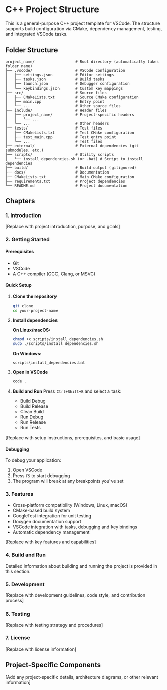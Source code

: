 # C++ Project Structure

This is a general-purpose C++ project template for VSCode. The structure supports build configuration via CMake, dependency management, testing, and integrated VSCode tasks.

## Folder Structure

```
project_name/                  # Root directory (automatically takes folder name)
├── .vscode/                   # VSCode configuration
│   ├── settings.json          # Editor settings
│   ├── tasks.json             # Build tasks
│   ├── launch.json            # Debugger configuration
│   └── keybindings.json       # Custom key mappings
├── src/                       # Source files
│   ├── CMakeLists.txt         # Source CMake configuration
│   ├── main.cpp               # Entry point
│   └── ...                    # Other source files
├── include/                   # Header files
│   ├── project_name/          # Project-specific headers
│   │   └── ...
│   └── ...                    # Other headers
├── tests/                     # Test files
│   ├── CMakeLists.txt         # Test CMake configuration
│   ├── test_main.cpp          # Test entry point
│   └── ...                    # Test files
├── external/                  # External dependencies (git submodules, etc.)
├── scripts/                   # Utility scripts
│   └── install_dependencies.sh (or .bat) # Script to install dependencies
├── build/                     # Build output (gitignored)
├── docs/                      # Documentation
├── CMakeLists.txt             # Main CMake configuration
├── requirements.txt           # Project dependencies
└── README.md                  # Project documentation
```

## Chapters

### 1. Introduction
[Replace with project introduction, purpose, and goals]

### 2. Getting Started

#### Prerequisites
- Git
- VSCode
- A C++ compiler (GCC, Clang, or MSVC)

#### Quick Setup
1. **Clone the repository**
   ```bash
   git clone
   cd your-project-name
   ```
2. **Install dependencies**
 
   **On Linux/macOS:**
   ```bash
   chmod +x scripts/install_dependencies.sh
   sudo ./scripts/install_dependencies.sh
   ```
   
   **On Windows:**
   ```batch
   scripts\install_dependencies.bat
   ```

3. **Open in VSCode**
   ```bash
   code .
   ```

4. **Build and Run**
   Press `Ctrl+Shift+B` and select a task:
   - Build Debug
   - Build Release
   - Clean Build
   - Run Debug
   - Run Release
   - Run Tests

[Replace with setup instructions, prerequisites, and basic usage]

#### Debugging

To debug your application:
1. Open VSCode
2. Press `F5` to start debugging
3. The program will break at any breakpoints you've set

### 3. Features
- Cross-platform compatibility (Windows, Linux, macOS)
- CMake-based build system
- GoogleTest integration for unit testing
- Doxygen documentation support
- VSCode integration with tasks, debugging and key bindings
- Automatic dependency management

[Replace with key features and capabilities]

### 4. Build and Run
Detailed information about building and running the project is provided in this section.

### 5. Development
[Replace with development guidelines, code style, and contribution process]

### 6. Testing
[Replace with testing strategy and procedures]

### 7. License
[Replace with license information]

## Project-Specific Components
[Add any project-specific details, architecture diagrams, or other relevant information]

